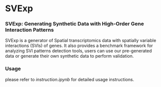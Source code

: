 # SVExp
### SVExp: Generating Synthetic Data with High-Order Gene Interaction Patterns

SVExp is a generator of Spatial transcriptomics data with spatially variable interactions (SVIs) of genes. It also provides a benchmark framework for analyzing SVI patterns detection tools, users can use our pre-generated data or generate their own synthetic data to perform validation.

### Usage
please refer to $instruction.ipynb$ for detailed usage instructions.
